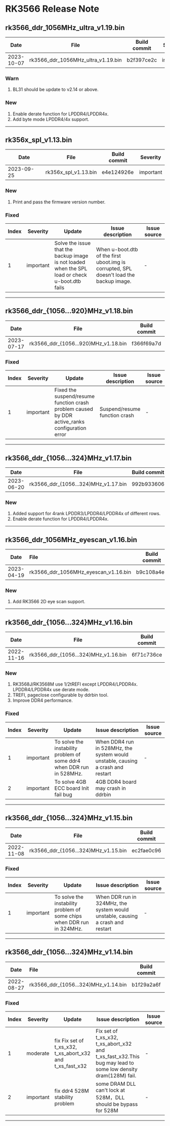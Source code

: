 # RK3566 Release Note

## rk3566_ddr_1056MHz_ultra_v1.19.bin

| Date       | File                               | Build commit | Severity  |
| ---------- | ---------------------------------- | ------------ | --------- |
| 2023-10-07 | rk3566_ddr_1056MHz_ultra_v1.19.bin | b2f397ce2c   | important |

### Warn

1. BL31 should be update to v2.14 or above.

### New

1. Enable derate function for LPDDR4/LPDDR4x.
2. Add byte mode LPDDR4/4x support.

------

## rk356x_spl_v1.13.bin

| Date       | File                 | Build commit | Severity  |
| ---------- | -------------------- | ------------ | --------- |
| 2023-09-25 | rk356x_spl_v1.13.bin | e4e124926e   | important |

### New

1. Print and pass the firmware version number.

### Fixed

| Index | Severity  | Update                                                       | Issue description                                            | Issue source |
| ----- | --------- | ------------------------------------------------------------ | ------------------------------------------------------------ | ------------ |
| 1     | important | Solve the issue that the backup image is not loaded when the SPL load or check u-boot.dtb fails | When u-boot.dtb of the first uboot.img is corrupted, SPL doesn't load the backup image. | -            |

------

## rk3566_ddr_{1056...920}MHz_v1.18.bin

| Date       | File                                 | Build commit | Severity  |
| ---------- | ------------------------------------ | ------------ | --------- |
| 2023-07-17 | rk3566_ddr_{1056...920}MHz_v1.18.bin | f366f69a7d   | important |

### Fixed

| Index | Severity | Update                                           | Issue description                     | Issue source |
| ----- | -------- | ------------------------------------------------ | ------------------------------------- | ------------ |
| 1     | important | Fixed the suspend/resume function crash problem caused by DDR active_ranks configuration error | Suspend/resume function crash | -            |

------

## rk3566_ddr_{1056...324}MHz_v1.17.bin

| Date       | File                                 | Build commit | Severity  |
| ---------- | ------------------------------------ | ------------ | --------- |
| 2023-06-20 | rk3566_ddr_{1056...324}MHz_v1.17.bin | 992b933606   | important |

### New

1. Added support for 4rank LPDDR3/LPDDR4/LPDDR4x of different rows.
2. Enable derate function for LPDDR4/LPDDR4x.

------

## rk3566_ddr_1056MHz_eyescan_v1.16.bin

| Date       | File                                 | Build commit | Severity  |
| ---------- | :----------------------------------- | ------------ | --------- |
| 2023-04-19 | rk3566_ddr_1056MHz_eyescan_v1.16.bin | b9c108a4eb   | important |

### New

1. Add RK3566 2D eye scan support.

------

## rk3566_ddr_{1056...324}MHz_v1.16.bin

| Date       | File                                 | Build commit | Severity  |
| ---------- | ------------------------------------ | ------------ | --------- |
| 2022-11-16 | rk3566_ddr_{1056...324}MHz_v1.16.bin | 6f71c736ce   | important |

### New

1. RK3568J/RK3568M use 1/2tREFI except LPDDR4/LPDDR4x. LPDDR4/LPDDR4x use derate mode.
2. TREFI, pageclose configurable by ddrbin tool.
3. Improve DDR4 performance.

### Fixed

| Index | Severity  | Update                                                       | Issue description                                            | Issue source |
| ----- | --------- | ------------------------------------------------------------ | ------------------------------------------------------------ | ------------ |
| 1     | important | To solve the instability problem of some ddr4 when DDR run in 528MHz. | When DDR4 run in 528MHz, the system would unstable, causing a crash and restart | -            |
| 2     | important | To solve 4GB ECC board Init fail bug                         | 4GB DDR4 board may crash in ddrbin                           |              |

------

## rk3566_ddr_{1056...324}MHz_v1.15.bin

| Date       | File                                 | Build commit | Severity  |
| ---------- | ------------------------------------ | ------------ | --------- |
| 2022-11-08 | rk3566_ddr_{1056...324}MHz_v1.15.bin | ec2fae0c96   | important |

### Fixed

| Index | Severity  | Update                                                       | Issue description                                            | Issue source |
| ----- | --------- | ------------------------------------------------------------ | ------------------------------------------------------------ | ------------ |
| 1     | important | To solve the instability problem of some chips when DDR run in 324MHz. | When DDR run in 324MHz, the system would unstable, causing a crash and restart | -            |

------

## rk3566_ddr_{1056...324}MHz_v1.14.bin

| Date       | File                                 | Build commit | Severity  |
| ---------- | :----------------------------------- | ------------ | --------- |
| 2022-08-27 | rk3566_ddr_{1056...324}MHz_v1.14.bin | b1f29a2a6f   | important |

### Fixed

| Index | Severity  | Update                                                    | Issue description                                            | Issue source |
| ----- | --------- | --------------------------------------------------------- | ------------------------------------------------------------ | ------------ |
| 1     | moderate  | fix Fix set of t_xs_x32, t_xs_abort_x32 and t_xs_fast_x32 | Fix set of t_xs_x32, t_xs_abort_x32 and t_xs_fast_x32.This bug may lead to some low density dram(128M) fail. | -         |
| 2     | important | fix ddr4 528M stability problem                           | some DRAM DLL can't lock at 528M，DLL should be bypass for 528M | -         |

------
